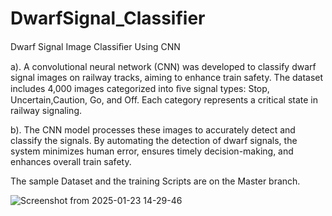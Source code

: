 # DwarfSignal_Classifier
Dwarf Signal Image Classiﬁer Using CNN

a). A convolutional neural network (CNN) was developed to classify dwarf signal images on railway tracks, aiming to
enhance train safety. The dataset includes 4,000 images categorized into ﬁve signal types: Stop, Uncertain,Caution, Go, and
Off. Each category represents a critical state in railway signaling.

b). The CNN model processes these images to accurately detect and classify the signals. By automating the detection of
dwarf signals, the system minimizes human error, ensures timely decision-making, and enhances overall train safety.

The sample Dataset and the training Scripts are on the Master branch.

![Screenshot from 2025-01-23 14-29-46](https://github.com/user-attachments/assets/45db21fc-35ce-47b9-ba54-996ab50b88ff)
